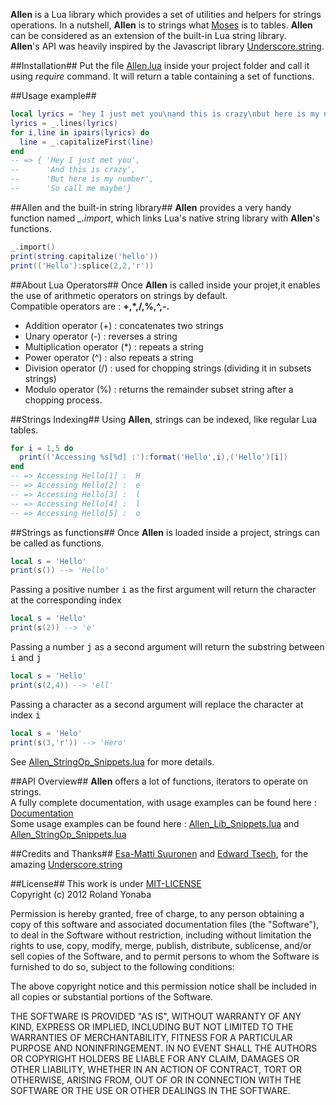 ﻿__Allen__ is a Lua library which provides a set of utilities and helpers for strings operations.
In a nutshell, __Allen__ is to strings what [Moses][] is to tables.
__Allen__ can be considered as an extension of the built-in Lua string library.<br/>
__Allen__'s API was heavily inspired by the Javascript library [Underscore.string][].

##Installation##
Put the file [Allen.lua][] inside your project folder and call it using *require* command.
It will return a table containing a set of functions.

##Usage example##

```lua
local lyrics = 'hey I just met you\nand this is crazy\nbut here is my number\nso call me maybe'
lyrics = _.lines(lyrics)
for i,line in ipairs(lyrics) do 
  line = _.capitalizeFirst(line) 
end
-- => { 'Hey I just met you',
--      'And this is crazy',
--      'But here is my number',
--      'So call me maybe'}
```

##Allen and the built-in string library##
__Allen__ provides a very handy function named *_.import*, which links Lua's native string library with __Allen__'s functions.

```lua
_.import()
print(string.capitalize('hello'))
print(('Hello'):splice(2,2,'r'))
```

##About Lua Operators##
Once __Allen__ is called inside your projet,it enables the use of arithmetic operators on strings by default.<br/>
Compatible operators are : __+,*,/,%,^,-.__

* Addition operator (+) : concatenates two strings
* Unary operator (-) : reverses a string
* Multiplication operator (*) : repeats a string
* Power operator (^) : also repeats a string
* Division operator (/) : used for chopping strings (dividing it in subsets strings)
* Modulo operator (%) : returns the remainder subset string after a chopping process.

##Strings Indexing##
Using __Allen__, strings can be indexed, like regular Lua tables.

```lua
for i = 1,5 do 
  print(('Accessing %s[%d] :'):format('Hello',i),('Hello')[i]) 
end
-- => Accessing Hello[1] :	H
-- => Accessing Hello[2] :	e
-- => Accessing Hello[3] :	l
-- => Accessing Hello[4] :	l
-- => Accessing Hello[5] :	o
```

##Strings as functions##
Once __Allen__ is loaded inside a project, strings can be called as functions.

```lua 
local s = 'Hello'
print(s()) --> 'Hello'
```
	
Passing a positive number <tt>i</tt> as the first argument will return the character at the corresponding index

```lua
local s = 'Hello'
print(s(2)) --> 'e'
```
	
Passing a number <tt>j</tt> as a second argument will return the substring between <tt>i</tt> and <tt>j</tt>

```lua
local s = 'Hello'
print(s(2,4)) --> 'ell'
```
	
Passing a character as a second argument will replace the character at index <tt>i</tt>

```lua
local s = 'Helo'
print(s(3,'r')) --> 'Hero'
```

See [Allen_StringOp_Snippets.lua][] for more details.
	
##API Overview##
__Allen__ offers a lot of functions, iterators to operate on strings.<br/>
A fully complete documentation, with usage examples can be found here : [Documentation][]<br/>
Some usage examples can be found here : [Allen_Lib_Snippets.lua][] and [Allen_StringOp_Snippets.lua][]

##Credits and Thanks##
[Esa-Matti Suuronen][] and [Edward Tsech][], for the amazing [Underscore.string][]

##License##
This work is under [MIT-LICENSE][]<br/>
Copyright (c) 2012 Roland Yonaba

Permission is hereby granted, free of charge, to any person obtaining a
copy of this software and associated documentation files (the
"Software"), to deal in the Software without restriction, including
without limitation the rights to use, copy, modify, merge, publish,
distribute, sublicense, and/or sell copies of the Software, and to
permit persons to whom the Software is furnished to do so, subject to
the following conditions:

The above copyright notice and this permission notice shall be included
in all copies or substantial portions of the Software.

THE SOFTWARE IS PROVIDED "AS IS", WITHOUT WARRANTY OF ANY KIND, EXPRESS
OR IMPLIED, INCLUDING BUT NOT LIMITED TO THE WARRANTIES OF
MERCHANTABILITY, FITNESS FOR A PARTICULAR PURPOSE AND NONINFRINGEMENT.
IN NO EVENT SHALL THE AUTHORS OR COPYRIGHT HOLDERS BE LIABLE FOR ANY
CLAIM, DAMAGES OR OTHER LIABILITY, WHETHER IN AN ACTION OF CONTRACT,
TORT OR OTHERWISE, ARISING FROM, OUT OF OR IN CONNECTION WITH THE
SOFTWARE OR THE USE OR OTHER DEALINGS IN THE SOFTWARE.

[Underscore.string]: https://github.com/epeli/underscore.string
[Moses]: https://github.com/Yonaba/Moses
[Allen.lua]: https://github.com/Yonaba/Allen/blob/master/Lib/Allen.lua
[Documentation]: https://github.com/Yonaba/Allen/blob/master/Documentation
[Allen_Lib_Snippets.lua]: https://github.com/Yonaba/Allen/blob/master/Allen_Lib_Snippets.lua
[Allen_StringOp_Snippets.lua]: https://github.com/Yonaba/Allen/blob/master/Allen_StringOp_Snippets.lua
[Esa-Matti Suuronen]: https://github.com/epeli
[Edward Tsech]: https://github.com/edtsech
[MIT-LICENSE]: http://www.opensource.org/licenses/mit-license.php